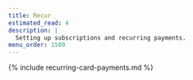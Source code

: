 ```yaml
---
title: Recur
estimated_read: 4
description: |
  Setting up subscriptions and recurring payments.
menu_order: 1500
---
```


{% include recurring-card-payments.md %}
